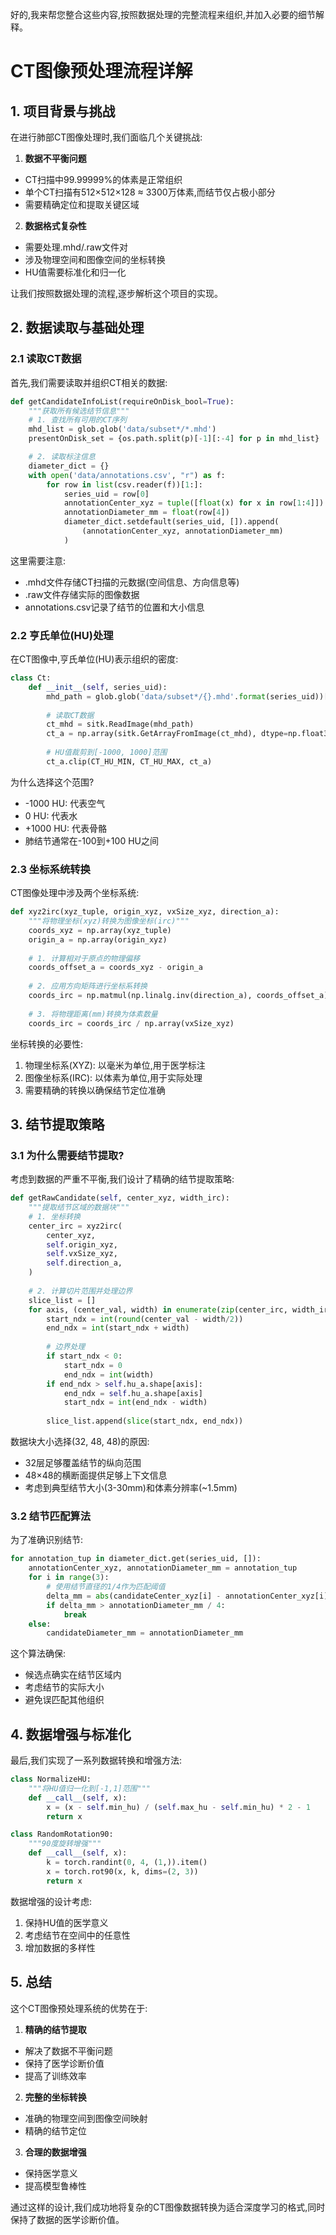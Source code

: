 好的,我来帮您整合这些内容,按照数据处理的完整流程来组织,并加入必要的细节解释。

# CT图像预处理流程详解

## 1. 项目背景与挑战

在进行肺部CT图像处理时,我们面临几个关键挑战:

1. **数据不平衡问题**
- CT扫描中99.99999%的体素是正常组织
- 单个CT扫描有512×512×128 ≈ 3300万体素,而结节仅占极小部分
- 需要精确定位和提取关键区域

2. **数据格式复杂性**
- 需要处理.mhd/.raw文件对
- 涉及物理空间和图像空间的坐标转换
- HU值需要标准化和归一化

让我们按照数据处理的流程,逐步解析这个项目的实现。

## 2. 数据读取与基础处理

### 2.1 读取CT数据

首先,我们需要读取并组织CT相关的数据:

```python
def getCandidateInfoList(requireOnDisk_bool=True):
    """获取所有候选结节信息"""
    # 1. 查找所有可用的CT序列
    mhd_list = glob.glob('data/subset*/*.mhd')
    presentOnDisk_set = {os.path.split(p)[-1][:-4] for p in mhd_list}

    # 2. 读取标注信息
    diameter_dict = {}
    with open('data/annotations.csv', "r") as f:
        for row in list(csv.reader(f))[1:]:
            series_uid = row[0]
            annotationCenter_xyz = tuple([float(x) for x in row[1:4]])
            annotationDiameter_mm = float(row[4])
            diameter_dict.setdefault(series_uid, []).append(
                (annotationCenter_xyz, annotationDiameter_mm)
            )
```

这里需要注意:
- .mhd文件存储CT扫描的元数据(空间信息、方向信息等)
- .raw文件存储实际的图像数据
- annotations.csv记录了结节的位置和大小信息

### 2.2 亨氏单位(HU)处理

在CT图像中,亨氏单位(HU)表示组织的密度:

```python
class Ct:
    def __init__(self, series_uid):
        mhd_path = glob.glob('data/subset*/{}.mhd'.format(series_uid))[0]
        
        # 读取CT数据
        ct_mhd = sitk.ReadImage(mhd_path)
        ct_a = np.array(sitk.GetArrayFromImage(ct_mhd), dtype=np.float32)
        
        # HU值裁剪到[-1000, 1000]范围
        ct_a.clip(CT_HU_MIN, CT_HU_MAX, ct_a)
```

为什么选择这个范围?
- -1000 HU: 代表空气
- 0 HU: 代表水
- +1000 HU: 代表骨骼
- 肺结节通常在-100到+100 HU之间

### 2.3 坐标系统转换

CT图像处理中涉及两个坐标系统:

```python
def xyz2irc(xyz_tuple, origin_xyz, vxSize_xyz, direction_a):
    """将物理坐标(xyz)转换为图像坐标(irc)"""
    coords_xyz = np.array(xyz_tuple)
    origin_a = np.array(origin_xyz)
    
    # 1. 计算相对于原点的物理偏移
    coords_offset_a = coords_xyz - origin_a
    
    # 2. 应用方向矩阵进行坐标系转换
    coords_irc = np.matmul(np.linalg.inv(direction_a), coords_offset_a)
    
    # 3. 将物理距离(mm)转换为体素数量
    coords_irc = coords_irc / np.array(vxSize_xyz)
```

坐标转换的必要性:
1. 物理坐标系(XYZ): 以毫米为单位,用于医学标注
2. 图像坐标系(IRC): 以体素为单位,用于实际处理
3. 需要精确的转换以确保结节定位准确

## 3. 结节提取策略

### 3.1 为什么需要结节提取?

考虑到数据的严重不平衡,我们设计了精确的结节提取策略:

```python
def getRawCandidate(self, center_xyz, width_irc):
    """提取结节区域的数据块"""
    # 1. 坐标转换
    center_irc = xyz2irc(
        center_xyz,
        self.origin_xyz,
        self.vxSize_xyz,
        self.direction_a,
    )
    
    # 2. 计算切片范围并处理边界
    slice_list = []
    for axis, (center_val, width) in enumerate(zip(center_irc, width_irc)):
        start_ndx = int(round(center_val - width/2))
        end_ndx = int(start_ndx + width)
        
        # 边界处理
        if start_ndx < 0:
            start_ndx = 0
            end_ndx = int(width)
        if end_ndx > self.hu_a.shape[axis]:
            end_ndx = self.hu_a.shape[axis]
            start_ndx = int(end_ndx - width)
            
        slice_list.append(slice(start_ndx, end_ndx))
```

数据块大小选择(32, 48, 48)的原因:
- 32层足够覆盖结节的纵向范围
- 48×48的横断面提供足够上下文信息
- 考虑到典型结节大小(3-30mm)和体素分辨率(~1.5mm)

### 3.2 结节匹配算法

为了准确识别结节:

```python
for annotation_tup in diameter_dict.get(series_uid, []):
    annotationCenter_xyz, annotationDiameter_mm = annotation_tup
    for i in range(3):
        # 使用结节直径的1/4作为匹配阈值
        delta_mm = abs(candidateCenter_xyz[i] - annotationCenter_xyz[i])
        if delta_mm > annotationDiameter_mm / 4:
            break
    else:
        candidateDiameter_mm = annotationDiameter_mm
```

这个算法确保:
- 候选点确实在结节区域内
- 考虑结节的实际大小
- 避免误匹配其他组织

## 4. 数据增强与标准化

最后,我们实现了一系列数据转换和增强方法:

```python
class NormalizeHU:
    """将HU值归一化到[-1,1]范围"""
    def __call__(self, x):
        x = (x - self.min_hu) / (self.max_hu - self.min_hu) * 2 - 1
        return x

class RandomRotation90:
    """90度旋转增强"""
    def __call__(self, x):
        k = torch.randint(0, 4, (1,)).item()
        x = torch.rot90(x, k, dims=(2, 3))
        return x
```

数据增强的设计考虑:
1. 保持HU值的医学意义
2. 考虑结节在空间中的任意性
3. 增加数据的多样性

## 5. 总结

这个CT图像预处理系统的优势在于:

1. **精确的结节提取**
- 解决了数据不平衡问题
- 保持了医学诊断价值
- 提高了训练效率

2. **完整的坐标转换**
- 准确的物理空间到图像空间映射
- 精确的结节定位

3. **合理的数据增强**
- 保持医学意义
- 提高模型鲁棒性

通过这样的设计,我们成功地将复杂的CT图像数据转换为适合深度学习的格式,同时保持了数据的医学诊断价值。